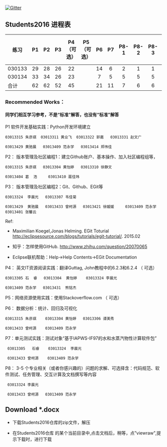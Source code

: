 
[![Gitter](https://badges.gitter.im/Py03013052/Students2016.svg)](https://gitter.im/Py03013052/Students2016?utm_source=badge&utm_medium=badge&utm_campaign=pr-badge)

## Students2016 进程表

|  练习            | P1  | P2  | P3  | P4（可选）| P5（可选）      | P6  | P7  |P8-1 |P8-2 |P8-3 |P8-4（可选）|P8-5（可选） |
| ------ |:---:|:---:|:---:|:------:|:--------:|:---:|:---:|:---:|:---:|:---:|:-------:|---------:|
| 030133 | 29  | 28  | 26  |  22    |          |  14  | 6  | 2  |  1  |  1  |         |          |
| 030134 | 33  | 34  | 26  |  23    |          |  7  |  5  |  5  | 5  |  5  |         |          |
|  合计     | 62  | 62 | 52 |  45   |          |  21  |  11  |  7 | 6  | 6  |         |          |

### Recommended Works： 

#### 同学们相互学习参考，不是“标准”解答，也没有“标准”解答

P1 软件开发基础实践：Python开发环境建立

    03013315 朱彦祺  03013311 黄业飞  03013322 郭嘉   03013331 赵文广

    03013429 黄驰晨   03013409 范永学   03013414 郑伟佳

P2： 版本管理及社区编程1：建立Github账户、基本操作、加入社区编程组等，

    03013315 朱彦祺   03013304 黄怡婷   03013310 徐静文

    03013404 葛  浩     03013410 扈佳玮

P3： 版本管理及社区编程2：Git、Github、EGit等

    03013324  李晨光   03013307 韦佳菊

    03013429  黄驰晨   03013433 曾柯源   03013421 徐媛媛     03013409 范永学    03013401 张馨云

Ref:

* Maximilian Koegel,Jonas Helming. EGit Toturial http://eclipsesource.com/blogs/tutorials/egit-tutorial/. 2015.02

* 知乎：怎样使用GitHub. http://www.zhihu.com/question/20070065

* Eclipse联机帮助：Help->Help Contents->EGit Documentation


P4： 英文IT资源阅读实践：翻译Guttag, John教程中的6.2.3和6.2.4 （ 可选）

    03013305 石  睿   03013304  黄怡婷    03013324 李晨光

    03013409 范永学   03013431  熊铭杰

P5：网络资源使用实践：使用Stackoverflow.com （ 可选） 

P6： 数据分析：统计、回归及可视化

	03013315 朱彦祺    03013304 黄怡婷   03013306 谭美秀
    
    03013433 曾柯源    03013409 范永学

P7：单元测试实践：测试对象“基于IAPWS-IF97的水和水蒸汽物性计算软件包”

	 03013305   石睿    03013324  李晨光
	 
	 03013433 曾柯源 	 03013409 范永学

P8： 3-5 个专业相关（或者你感兴趣的）问题的求解、可选择含：代码规范、软件测试、任务管理、交互计算及文档撰写等内容

     03013324 李晨光 
     
     03013433 曾柯源 	03013409 范永学

## Download *.docx

* 下载Students2016仓库的zip文件，解压

* 在Students2016仓库 的某个当前目录中,点击文档后，稍等，点”viewraw",提示下载时，进行下载
